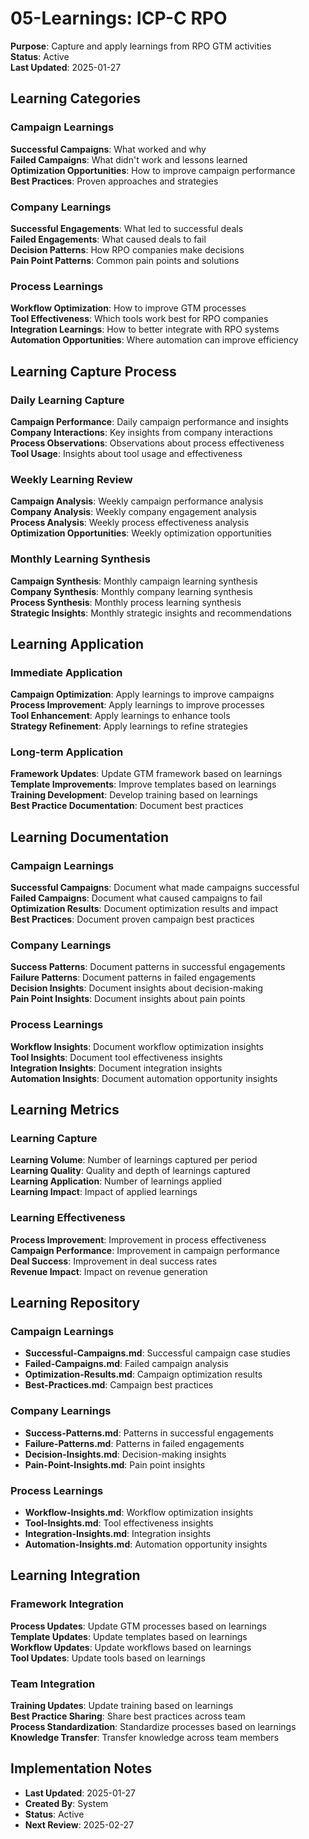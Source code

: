 # 05-Learnings: ICP-C RPO
**Purpose**: Capture and apply learnings from RPO GTM activities  
**Status**: Active  
**Last Updated**: 2025-01-27

## Learning Categories

### Campaign Learnings
**Successful Campaigns**: What worked and why  
**Failed Campaigns**: What didn't work and lessons learned  
**Optimization Opportunities**: How to improve campaign performance  
**Best Practices**: Proven approaches and strategies

### Company Learnings
**Successful Engagements**: What led to successful deals  
**Failed Engagements**: What caused deals to fail  
**Decision Patterns**: How RPO companies make decisions  
**Pain Point Patterns**: Common pain points and solutions

### Process Learnings
**Workflow Optimization**: How to improve GTM processes  
**Tool Effectiveness**: Which tools work best for RPO companies  
**Integration Learnings**: How to better integrate with RPO systems  
**Automation Opportunities**: Where automation can improve efficiency

## Learning Capture Process

### Daily Learning Capture
**Campaign Performance**: Daily campaign performance and insights  
**Company Interactions**: Key insights from company interactions  
**Process Observations**: Observations about process effectiveness  
**Tool Usage**: Insights about tool usage and effectiveness

### Weekly Learning Review
**Campaign Analysis**: Weekly campaign performance analysis  
**Company Analysis**: Weekly company engagement analysis  
**Process Analysis**: Weekly process effectiveness analysis  
**Optimization Opportunities**: Weekly optimization opportunities

### Monthly Learning Synthesis
**Campaign Synthesis**: Monthly campaign learning synthesis  
**Company Synthesis**: Monthly company learning synthesis  
**Process Synthesis**: Monthly process learning synthesis  
**Strategic Insights**: Monthly strategic insights and recommendations

## Learning Application

### Immediate Application
**Campaign Optimization**: Apply learnings to improve campaigns  
**Process Improvement**: Apply learnings to improve processes  
**Tool Enhancement**: Apply learnings to enhance tools  
**Strategy Refinement**: Apply learnings to refine strategies

### Long-term Application
**Framework Updates**: Update GTM framework based on learnings  
**Template Improvements**: Improve templates based on learnings  
**Training Development**: Develop training based on learnings  
**Best Practice Documentation**: Document best practices

## Learning Documentation

### Campaign Learnings
**Successful Campaigns**: Document what made campaigns successful  
**Failed Campaigns**: Document what caused campaigns to fail  
**Optimization Results**: Document optimization results and impact  
**Best Practices**: Document proven campaign best practices

### Company Learnings
**Success Patterns**: Document patterns in successful engagements  
**Failure Patterns**: Document patterns in failed engagements  
**Decision Insights**: Document insights about decision-making  
**Pain Point Insights**: Document insights about pain points

### Process Learnings
**Workflow Insights**: Document workflow optimization insights  
**Tool Insights**: Document tool effectiveness insights  
**Integration Insights**: Document integration insights  
**Automation Insights**: Document automation opportunity insights

## Learning Metrics

### Learning Capture
**Learning Volume**: Number of learnings captured per period  
**Learning Quality**: Quality and depth of learnings captured  
**Learning Application**: Number of learnings applied  
**Learning Impact**: Impact of applied learnings

### Learning Effectiveness
**Process Improvement**: Improvement in process effectiveness  
**Campaign Performance**: Improvement in campaign performance  
**Deal Success**: Improvement in deal success rates  
**Revenue Impact**: Impact on revenue generation

## Learning Repository

### Campaign Learnings
- **Successful-Campaigns.md**: Successful campaign case studies
- **Failed-Campaigns.md**: Failed campaign analysis
- **Optimization-Results.md**: Campaign optimization results
- **Best-Practices.md**: Campaign best practices

### Company Learnings
- **Success-Patterns.md**: Patterns in successful engagements
- **Failure-Patterns.md**: Patterns in failed engagements
- **Decision-Insights.md**: Decision-making insights
- **Pain-Point-Insights.md**: Pain point insights

### Process Learnings
- **Workflow-Insights.md**: Workflow optimization insights
- **Tool-Insights.md**: Tool effectiveness insights
- **Integration-Insights.md**: Integration insights
- **Automation-Insights.md**: Automation opportunity insights

## Learning Integration

### Framework Integration
**Process Updates**: Update GTM processes based on learnings  
**Template Updates**: Update templates based on learnings  
**Workflow Updates**: Update workflows based on learnings  
**Tool Updates**: Update tools based on learnings

### Team Integration
**Training Updates**: Update training based on learnings  
**Best Practice Sharing**: Share best practices across team  
**Process Standardization**: Standardize processes based on learnings  
**Knowledge Transfer**: Transfer knowledge across team members

## Implementation Notes
- **Last Updated**: 2025-01-27
- **Created By**: System
- **Status**: Active
- **Next Review**: 2025-02-27
